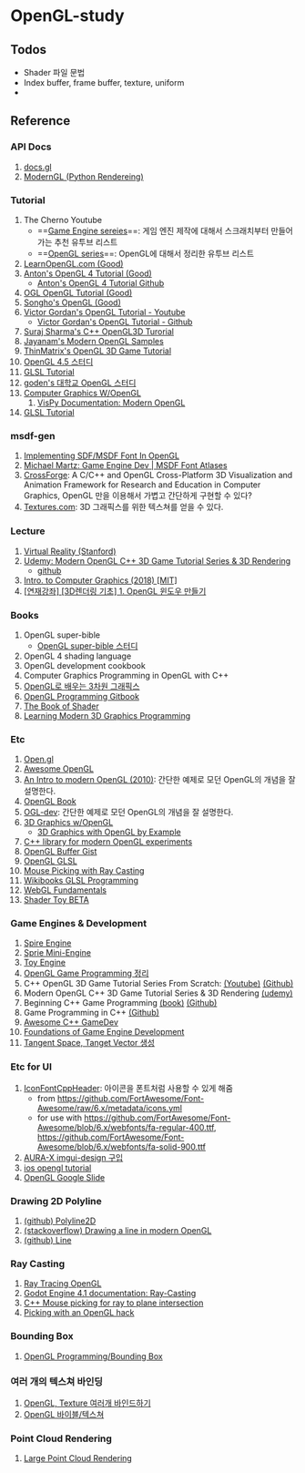 # OpenGL-study

## Todos

- Shader 파일 문법
- Index buffer, frame buffer, texture, uniform
-

## Reference

### API Docs

1. [docs.gl](https://docs.gl)
1. [ModernGL (Python Rendereing)](https://moderngl.readthedocs.io/en/stable/index.html)

### Tutorial

1. The Cherno Youtube
   - ==[Game Engine sereies](https://www.youtube.com/playlist?list=PLlrATfBNZ98dC-V-N3m0Go4deliWHPFwT)==: 게임 엔진 제작에 대해서 스크래치부터 만들어가는 추천 유투브 리스트
   - ==[OpenGL series](https://www.youtube.com/playlist?list=PLlrATfBNZ98foTJPJ_Ev03o2oq3-GGOS2)==: OpenGL에 대해서 정리한 유투브 리스트
1. [LearnOpenGL.com (Good)](LearnOpenGL.com)
1. [Anton's OpenGL 4 Tutorial (Good)](https://antongerdelan.net/opengl/index.html)
   - [Anton's OpenGL 4 Tutorial Github](https://github.com/capnramses/antons_opengl_tutorials_book)
1. [OGL OpenGL Tutorial (Good)](http://www.opengl-tutorial.org/kr/)
1. [Songho's OpenGL (Good)](http://www.songho.ca/opengl/index.html)
1. [Victor Gordan's OpenGL Tutorial - Youtube](https://youtube.com/playlist?list=PLPaoO-vpZnumdcb4tZc4x5Q-v7CkrQ6M-)
    - [Victor Gordan's OpenGL Tutorial - Github](https://github.com/VictorGordan/opengl-tutorials)
1. [Suraj Sharma's C++ OpenGL3D Turorial](https://www.youtube.com/playlist?list=PL6xSOsbVA1eYSZTKBxnoXYboy7wc4yg-Z)
1. [Jayanam's Modern OpenGL Samples](https://github.com/jayanam/jgl_demos)
1. [ThinMatrix's OpenGL 3D Game Tutorial](https://www.youtube.com/playlist?list=PLRIWtICgwaX0u7Rf9zkZhLoLuZVfUksDP)
1. [OpenGL 4.5 스터디](https://rvalueref.tistory.com/category/OpenGL)
1. [GLSL Tutorial](https://www.opentutorials.org/module/3659)
1. [goden's 대학교 OpenGL 스터디](https://goeden.tistory.com/category/College%20Study/OpenGL)
1. [Computer Graphics W/OpenGL](https://github.com/geoo993/ComputerGraphicsWithOpenGL)
   1. [VisPy Documentation: Modern OpenGL](https://vispy.org/getting_started/modern-gl.html)
1. [GLSL Tutorial](http://www.lighthouse3d.com/tutorials/glsl-tutorial/)

### msdf-gen

1. [Implementing SDF/MSDF Font In OpenGL](https://medium.com/@calebfaith/implementing-msdf-font-in-opengl-ea09a9ab7e00)
1. [Michael Martz: Game Engine Dev | MSDF Font Atlases](https://youtu.be/OI1uGNhdnmA?si=IlXxuP3n2xGWA9Zk)
1. [CrossForge](https://github.com/Tachikoma87/CrossForge): A C/C++ and OpenGL Cross-Platform 3D Visualization and Animation Framework for Research and Education in Computer Graphics, OpenGL 만을 이용해서 가볍고 간단하게 구현할 수 있다?
1. [Textures.com](https://www.textures.com): 3D 그래픽스를 위한 텍스쳐를 얻을 수 있다.

### Lecture

1. [Virtual Reality (Stanford)](https://stanford.edu/class/ee267/)
1. [Udemy: Modern OpenGL C++ 3D Game Tutorial Series & 3D Rendering](https://www.udemy.com/course/opengl-tutorials/?LSNPUBID=p4oHS4cJv*k&siteID=p4oHS4cJv.k-UuZ1llTGog7Wk4KBf.RwFg&utm_source=adwords&utm_medium=udemyads&utm_campaign=DSA_Catchall_la.EN_cc.ROW&utm_content=deal4584&utm_term=_._ag_88010211481_._ad_535397282064_._kw__._de_c_._dm__._pl__._ti_dsa-841699838863_._li_1009886_._pd__._&matchtype=&gclid=CjwKCAiAjs2bBhACEiwALTBWZSHUs14A5ANh020wiBDUhCL6CXb5Ih5mtjXzlarFmgu8hI5eWverJBoCmC0QAvD_BwE)
   - [github](https://github.com/PacktPublishing/Modern-OpenGL-C-3D-Game-Tutorial-Series-3D-Rendering/tree/master/Modern-OpenGL-Tutorials-master)
1. [Intro. to Computer Graphics (2018) [MIT]](https://www.youtube.com/playlist?list=PLQ3UicqQtfNthIjEQewciei85O2OCapZp)
1. [[연재강좌] [3D렌더링 기초] 1. OpenGL 윈도우 만들기](https://gamecodi.com/8884/%EC%97%B0%EC%9E%AC%EA%B0%95%EC%A2%8C-3d%EB%A0%8C%EB%8D%94%EB%A7%81-%EA%B8%B0%EC%B4%88-1-opengl-%EC%9C%88%EB%8F%84%EC%9A%B0-%EB%A7%8C%EB%93%A4%EA%B8%B0)

### Books

1. OpenGL super-bible
   - [OpenGL super-bible 스터디](https://like-grapejuice.tistory.com/category/Computer%20Science/OpenGL)
1. OpenGL 4 shading language
1. OpenGL development cookbook
1. Computer Graphics Programming in OpenGL with C++
1. [OpenGL로 배우는 3차원 그래픽스](https://carrido-hobbies-well-being.tistory.com/category/Graphic)
1. [OpenGL Programming Gitbook](https://en.wikibooks.org/wiki/OpenGL_Programming#Modern_OpenGL)
1. [The Book of Shader](https://thebookofshaders.com)
1. [Learning Modern 3D Graphics Programming](https://paroj.github.io/gltut/index.html)

### Etc

1. [Open.gl](https://open.gl)
1. [Awesome OpenGL](https://github.com/eug/awesome-opengl)
1. [An Intro to modern OpenGL (2010)](https://duriansoftware.com/joe/an-intro-to-modern-opengl.-table-of-contents): 간단한 예제로 모던 OpenGL의 개념을 잘 설명한다.
1. [OpenGL Book](https://openglbook.com/chapter-0-preface-what-is-opengl.html)
1. [OGL-dev](https://ogldev.org): 간단한 예제로 모던 OpenGL의 개념을 잘 설명한다.
1. [3D Graphics w/OpenGL](https://www3.ntu.edu.sg/home/ehchua/programming/opengl/CG_BasicsTheory.html)
    - [3D Graphics with OpenGL by Example](https://www3.ntu.edu.sg/home/ehchua/programming/opengl/CG_Examples.html)
1. [C++ library for modern OpenGL experiments](https://github.com/tksuoran/erhe/tree/main)
1. [OpenGL Buffer Gist](https://gist.github.com/KoKuToru/63baa17cffbd3e89f044102dcab5f8e0)
1. [OpenGL GLSL](https://learn-and-give.tistory.com/27)
1. [Mouse Picking with Ray Casting](https://antongerdelan.net/opengl/raycasting.html)
1. [Wikibooks GLSL Programming](https://en.wikibooks.org/wiki/GLSL_Programming)
1. [WebGL Fundamentals](https://webglfundamentals.org)
1. [Shader Toy BETA](https://www.shadertoy.com/browse)

### Game Engines & Development

1. [Spire Engine](https://github.com/spire-engine/spire-engine)
1. [Sprie Mini-Engine](https://github.com/csyonghe/SpireMiniEngine/tree/master)
1. [Toy Engine](https://github.com/bottled-lightning/Toy-Engine)
1. [OpenGL Game Programming 정리](https://gcland.tistory.com/134)
1. C++ OpenGL 3D Game Tutorial Series From Scratch: [(Youtube)](https://youtube.com/playlist?list=PLv8DnRaQOs5-TyYnF56YghOxQBNr1VVmF&si=JdRE2XtPPu2daYQv) [(Github)](https://github.com/PardCode/OpenGL-3D-Game-Tutorial-Series)
1. Modern OpenGL C++ 3D Game Tutorial Series & 3D Rendering [(udemy)](https://www.udemy.com/course/opengl-tutorials/?LSNPUBID=p4oHS4cJv)
1. Beginning C++ Game Programming [(book)](https://subscription.packtpub.com/search?query=beginning%20c%2020%20game%20programming) [(Github)](https://github.com/PacktPublishing/Beginning-Cpp-Game-Programming-Second-Edition)
1. Game Programming in C++ [(Github)](https://github.com/gameprogcpp/code)
1. [Awesome C++ GameDev](https://github.com/Caerind/AwesomeCppGameDev)
1. [Foundations of Game Engine Development](https://foundationsofgameenginedev.com)
1. [Tangent Space, Tanget Vector 생성](https://scahp.tistory.com/13)

### Etc for UI

1. [IconFontCppHeader](https://github.com/juliettef/IconFontCppHeaders): 아이콘을 폰트처럼 사용할 수 있게 해줌
   - from <https://github.com/FortAwesome/Font-Awesome/raw/6.x/metadata/icons.yml>
   - for use with <https://github.com/FortAwesome/Font-Awesome/blob/6.x/webfonts/fa-regular-400.ttf>, <https://github.com/FortAwesome/Font-Awesome/blob/6.x/webfonts/fa-solid-900.ttf>
1. [AURA-X imgui-design 구입](https://aura-x.mysellix.io)
1. [ios opengl tutorial](https://sungcheol-kim.gitbook.io/ios-opengles-tutorial/chapter60)
1. [OpenGL Google Slide](https://docs.google.com/presentation/d/1bppZI5j5ktU_q_5mQSRZDHGdJRmHMPzBP8GFzKWz7Os/htmlpresent)

### Drawing 2D Polyline

1. [(github) Polyline2D](https://github.com/CrushedPixel/Polyline2D)
1. [(stackoverflow) Drawing a line in modern OpenGL](https://stackoverflow.com/questions/60440682/drawing-a-line-in-modern-opengl)
1. [(github) Line](https://github.com/mhalber/Lines)

### Ray Casting

1. [Ray Tracing OpenGL](https://github.com/engilas/raytracing-opengl)
1. [Godot Engine 4.1 documentation: Ray-Casting](https://docs.godotengine.org/en/stable/tutorials/physics/ray-casting.html#d-ray-casting-from-screen)
1. [C++ Mouse picking for ray to plane intersection](https://gamedev.stackexchange.com/questions/172308/c-mouse-picking-for-ray-to-plane-intersection)
1. [Picking with an OpenGL hack](http://www.opengl-tutorial.org/kr/miscellaneous/clicking-on-objects/picking-with-an-opengl-hack/)

### Bounding Box

1. [OpenGL Programming/Bounding Box](https://en.wikibooks.org/wiki/OpenGL_Programming/Bounding_box)

### 여러 개의 텍스쳐 바인딩

1. [OpenGL, Texture 여러개 바인드하기](https://blog.naver.com/pkk1113/220961193617)
1. [OpenGL 바이블/텍스쳐](https://like-grapejuice.tistory.com/173#google_vignette)

### Point Cloud Rendering

1. [Large Point Cloud Rendering](https://github.com/AlfonsoLRz/PointCloudRendering)
